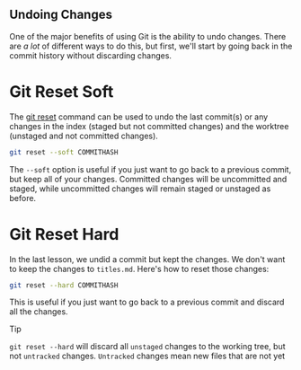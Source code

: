 ## Undoing Changes

One of the major benefits of using Git is the ability to undo changes. There are _a lot_ of different ways to do this, but first, we'll start by going back in the commit history without discarding changes.

# Git Reset Soft

The [git reset](https://git-scm.com/docs/git-reset) command can be used to undo the last commit(s) or any changes in the index (staged but not committed changes) and the worktree (unstaged and not committed changes).

```bash
git reset --soft COMMITHASH
```

The `--soft` option is useful if you just want to go back to a previous commit, but keep all of your changes. Committed changes will be uncommitted and staged, while uncommitted changes will remain staged or unstaged as before.

# Git Reset Hard

In the last lesson, we undid a commit but kept the changes. We don't want to keep the changes to `titles.md`. Here's how to reset those changes:

```bash
git reset --hard COMMITHASH
```

This is useful if you just want to go back to a previous commit and discard all the changes.

>[!tip]
>`git reset --hard` will discard all `unstaged` changes to the working tree, but not `untracked` changes. `Untracked` changes mean new files that are not yet 